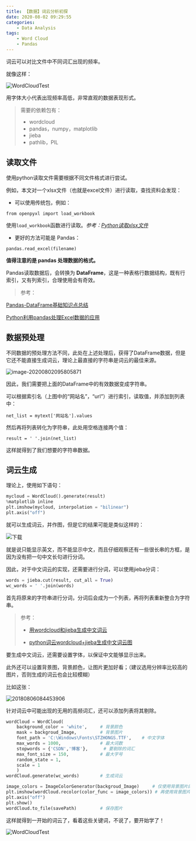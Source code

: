 ```yaml
---
title: 【数据】词云分析初探
date: 2020-08-02 09:29:55
categories:
	- Data Analysis
tags:
	- Word Cloud
	- Pandas
---
```


词云可以对比文件中不同词汇出现的频率。

就像这样：

![WordCloudTest](https://typoraim.oss-cn-shanghai.aliyuncs.com/image/WordCloudTest.png)

<!--more-->

用字体大小代表出现频率高低，非常直观的数据表现形式。

> 需要的依赖包有：
>
> - wordcloud
> - pandas，numpy，matplotlib
> - jieba
> - pathlib，PIL

## 读取文件

使用python读取文件需要根据不同文件格式进行尝试。

例如，本文对一个xlsx文件（也就是excel文件）进行读取，查找资料会发现：

- 可以使用传统包，例如：

`from openpyxl import load_workbook`

使用`load_workbook`函数进行读取。*参考：[Python读取xlsx文件](https://www.cnblogs.com/hui-shao/p/read_xlsx.html)*

- 更好的方法可能是 Pandas：

`pandas.read_excel(filename)`

**值得注意的是 pandas 处理数据的格式。**

Pandas读取数据后，会转换为 **DataFrame**，这是一种表格行数据结构，既有行索引，又有列索引，合理使用会有奇效。

> 参考：

[Pandas-DataFrame基础知识点总结](https://www.jianshu.com/p/8024ceef4fe2)

[Python利用pandas处理Excel数据的应用](https://www.cnblogs.com/liulinghua90/p/9935642.html)

## 数据预处理

不同数据的预处理方法不同，此处在上述处理后，获得了DataFrame数据，但是它还不能直接生成词云，理论上最直接的字符串是词云的最佳来源。

![image-20200802095805871](https://typoraim.oss-cn-shanghai.aliyuncs.com/image/image-20200802095805871.png)

因此，我们需要把上面的DataFrame中的有效数据变成字符串。

可以根据索引名（上图中的“网站名”，“url”）进行索引，读取值，并添加到列表中：

`net_list = mytext['网站名'].values`

然后再将列表转化为字符串，此处用空格连接两个值：

`result = ' '.join(net_list)`

这样就得到了我们想要的字符串数据。

## 词云生成

理论上，使用如下语句：

```python
mycloud = WordCloud().generate(result)
%matplotlib inline
plt.imshow(mycloud, interpolation = "bilinear")
plt.axis("off")
```

就可以生成词云，并作图，但是它的结果可能是类似这样的：

![下载](https://typoraim.oss-cn-shanghai.aliyuncs.com/image/下载.png)

就是说只能显示英文，而不能显示中文，而且仔细观察还有一些很长串的方框，是因为没有把一句中文长句进行分词。

因此，对于中文词云的实现，还需要进行分词，可以使用jieba分词：

```python
words = jieba.cut(result, cut_all = True)
wc_words = ' '.join(words) 
```

首先将原来的字符串进行分词，分词后会成为一个列表，再将列表重新整合为字符串。

> 参考：
>
> - [用wordcloud和jieba生成中文词云](https://blog.csdn.net/itanders/article/details/88858415)
>
> - [python词云wordcloud+jieba生成中文词云图](https://blog.csdn.net/qq_26450765/article/details/81362634?utm_medium=distribute.pc_relevant.none-task-blog-BlogCommendFromMachineLearnPai2-1.nonecase&depth_1-utm_source=distribute.pc_relevant.none-task-blog-BlogCommendFromMachineLearnPai2-1.nonecase)



要生成中文词云，还需要设置字体，以保证中文能够显示出来。

此外还可以设置背景图，背景颜色，让图片更加好看；（建议选用分辨率比较高的图片，否则生成的词云也会比较模糊）

比如这张：

![20180806084453906](https://typoraim.oss-cn-shanghai.aliyuncs.com/image/20180806084453906.jpg)

针对词云中可能出现的无用的高频词汇，还可以添加列表将其剔除。

```python
wordCloud = WordCloud(
    background_color = 'white',   	# 背景颜色
    mask = backgroud_Image,			# 背景图片
    font_path = 'C:\Windows\Fonts\STZHONGS.TTF',	# 中文字体
    max_words = 1000,				# 最大词数
    stopwords = {'CSDN','博客'},		# 要剔除的词汇
    max_font_size = 150,			# 最大字号
    random_state = 1,				
    scale = 1
    )
wordCloud.generate(wc_words)		# 生成词云

image_colors = ImageColorGenerator(backgroud_Image)		# 仅使用背景图片的样式生成词云样式
plt.imshow(wordCloud.recolor(color_func = image_colors)) # 再使用背景图片的颜色进行上色
plt.axis("off")
plt.show()
wordCloud.to_file(savePath)			# 保存图片
```

这样就得到一开始的词云了，看着这些关键词，不说了，要开始学了！

![WordCloudTest](https://typoraim.oss-cn-shanghai.aliyuncs.com/image/WordCloudTest.png)

